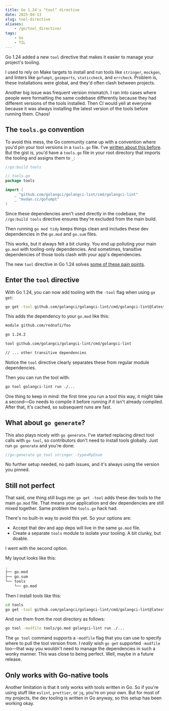 ```yaml
---
title: Go 1.24's "tool" directive
date: 2025-04-13
slug: tool-directive
aliases:
    - /go/tool_directive/
tags:
    - Go
    - TIL
---
```


Go 1.24 added a new `tool` directive that makes it easier to manage your project's tooling.

I used to rely on Make targets to install and run tools like `stringer`, `mockgen`, and
linters like `gofumpt`, `goimports`, `staticcheck`, and `errcheck`. Problem is, these
installations were global, and they'd often clash between projects.

Another big issue was frequent version mismatch. I ran into cases where people were
formatting the same codebase differently because they had different versions of the tools
installed. Then CI would yell at everyone because it was always installing the latest
version of the tools before running them. Chaos!

## The `tools.go` convention

To avoid this mess, the Go community came up with a convention where you'd pin your tool
versions in a `tools.go` file. I've [written about this before]. But the gist is, you'd have
a `tools.go` file in your root directory that imports the tooling and assigns them to `_`:

```go
//go:build tools

// tools.go
package tools

import (
    _ "github.com/golangci/golangci-lint/cmd/golangci-lint"
    _ "mvdan.cc/gofumpt"
)
```

Since these dependencies aren't used directly in the codebase, the `//go:build tools`
directive ensures they're excluded from the main build.

Then running `go mod tidy` keeps things clean and includes these dev dependencies in the
`go.mod` and `go.sum` files.

This works, but it always felt a bit clunky. You end up polluting your main `go.mod` with
tooling-only dependencies. And sometimes, transitive dependencies of those tools clash with
your app's dependencies.

The new `tool` directive in Go 1.24 solves [some of these pain points].

## Enter the `tool` directive

With Go 1.24, you can now add tooling with the `-tool` flag when using `go get`:

```sh
go get -tool github.com/golangci/golangci-lint/cmd/golangci-lint@latest
```

This adds the dependency to your `go.mod` like this:

```txt
module github.com/rednafi/foo

go 1.24.2

tool github.com/golangci/golangci-lint/cmd/golangci-lint

// ... other transitive dependencies
```

Notice the `tool` directive clearly separates these from regular module dependencies.

Then you can run the tool with:

```sh
go tool golangci-lint run ./...
```

One thing to keep in mind: the first time you run a tool this way, it might take a second—Go
needs to compile it before running if it isn't already compiled. After that, it's cached, so
subsequent runs are fast.

## What about `go generate`?

This also plays nicely with `go generate`. I've started replacing direct tool calls with
`go tool`, so contributors don't need to install tools globally. Just run `go generate` and
you're done:

```go
//go:generate go tool stringer -type=MyEnum
```

No further setup needed, no path issues, and it's always using the version you pinned.

## Still not perfect

That said, one thing still bugs me: `go get -tool` adds these dev tools to the main `go.mod`
file. That means your application and dev dependencies are still mixed together. Same
problem the `tools.go` hack had.

There's no built-in way to avoid this yet. So your options are:

- Accept that dev and app deps will live in the same `go.mod` file.
- Create a separate `tools` module to isolate your tooling. A bit clunky, but doable.

I went with the second option.

My layout looks like this:

```txt
.
├── go.mod
├── go.sum
└── tools
    └── go.mod
```

Then I install tools like this:

```sh
cd tools
go get -tool github.com/golangci/golangci-lint/cmd/golangci-lint@latest
```

And run them from the root directory as follows:

```sh
go tool -modfile tools/go.mod golangci-lint run ./...
```

The `go tool` command supports a `-modfile` flag that you can use to specify where to pull
the tool version from. I _really_ wish `go get` supported `-modfile` too—that way you
wouldn't need to manage the dependencies in such a wonky manner. This was close to being
perfect. Well, maybe in a future release.

## Only works with Go-native tools

Another limitation is that it only works with tools written in Go. So if you're using stuff
like `eslint`, `prettier`, or `jq`, you're on your own. But for most of my projects, the dev
tooling is written in Go anyway, so this setup has been working okay.

<!-- Resources -->
<!-- prettier-ignore-start -->

<!-- Omitting dev dependencies in Go binaries -->
[written about this before]:
    /go/omit_dev_dependencies_in_binaries

<!-- Go toolchain still sticks the dev dependencies into the main go.mod file -->
[some of these pain points]:
    /go/tool_directive/#still-not-perfect

<!-- prettier-ignore-end -->
